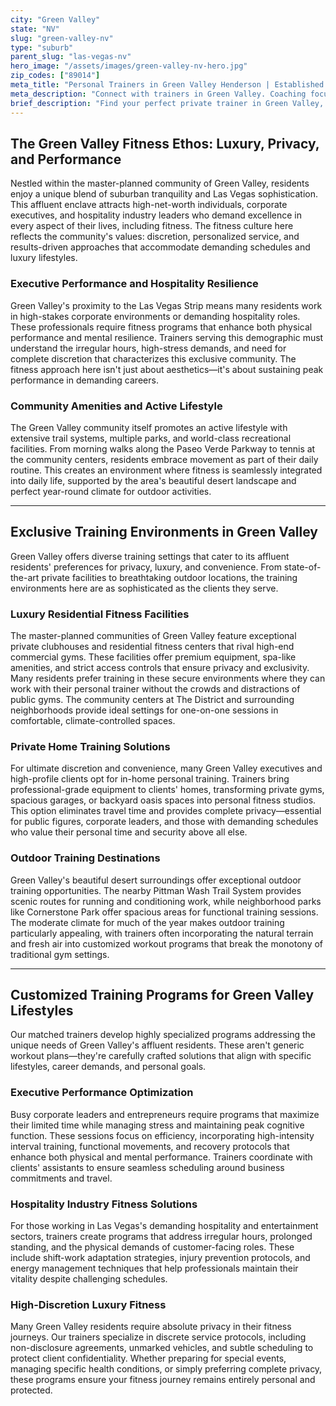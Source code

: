 ```yaml
---
city: "Green Valley"
state: "NV"
slug: "green-valley-nv"
type: "suburb"
parent_slug: "las-vegas-nv"
hero_image: "/assets/images/green-valley-nv-hero.jpg"
zip_codes: ["89014"]
meta_title: "Personal Trainers in Green Valley Henderson | Established Community & Commuter Fitness"
meta_description: "Connect with trainers in Green Valley. Coaching focused on accessible community centers, established suburban gyms, and high-value family health."
brief_description: "Find your perfect private trainer in Green Valley, NV. Our exclusive matching service connects discerning clients with elite fitness professionals who understand the unique demands of affluent lifestyles. Whether you're a busy executive, hospitality professional, or seeking discrete personal training, we match you with trainers specializing in private home sessions, luxury clubhouse workouts, and customized programs. Experience personalized fitness solutions that respect your privacy and schedule. Book your consultation today and transform your health with a trainer who understands the Green Valley lifestyle and your specific performance goals."
---
```

## The Green Valley Fitness Ethos: Luxury, Privacy, and Performance

Nestled within the master-planned community of Green Valley, residents enjoy a unique blend of suburban tranquility and Las Vegas sophistication. This affluent enclave attracts high-net-worth individuals, corporate executives, and hospitality industry leaders who demand excellence in every aspect of their lives, including fitness. The fitness culture here reflects the community's values: discretion, personalized service, and results-driven approaches that accommodate demanding schedules and luxury lifestyles.

### Executive Performance and Hospitality Resilience

Green Valley's proximity to the Las Vegas Strip means many residents work in high-stakes corporate environments or demanding hospitality roles. These professionals require fitness programs that enhance both physical performance and mental resilience. Trainers serving this demographic must understand the irregular hours, high-stress demands, and need for complete discretion that characterizes this exclusive community. The fitness approach here isn't just about aesthetics—it's about sustaining peak performance in demanding careers.

### Community Amenities and Active Lifestyle

The Green Valley community itself promotes an active lifestyle with extensive trail systems, multiple parks, and world-class recreational facilities. From morning walks along the Paseo Verde Parkway to tennis at the community centers, residents embrace movement as part of their daily routine. This creates an environment where fitness is seamlessly integrated into daily life, supported by the area's beautiful desert landscape and perfect year-round climate for outdoor activities.

---

## Exclusive Training Environments in Green Valley

Green Valley offers diverse training settings that cater to its affluent residents' preferences for privacy, luxury, and convenience. From state-of-the-art private facilities to breathtaking outdoor locations, the training environments here are as sophisticated as the clients they serve.

### Luxury Residential Fitness Facilities

The master-planned communities of Green Valley feature exceptional private clubhouses and residential fitness centers that rival high-end commercial gyms. These facilities offer premium equipment, spa-like amenities, and strict access controls that ensure privacy and exclusivity. Many residents prefer training in these secure environments where they can work with their personal trainer without the crowds and distractions of public gyms. The community centers at The District and surrounding neighborhoods provide ideal settings for one-on-one sessions in comfortable, climate-controlled spaces.

### Private Home Training Solutions

For ultimate discretion and convenience, many Green Valley executives and high-profile clients opt for in-home personal training. Trainers bring professional-grade equipment to clients' homes, transforming private gyms, spacious garages, or backyard oasis spaces into personal fitness studios. This option eliminates travel time and provides complete privacy—essential for public figures, corporate leaders, and those with demanding schedules who value their personal time and security above all else.

### Outdoor Training Destinations

Green Valley's beautiful desert surroundings offer exceptional outdoor training opportunities. The nearby Pittman Wash Trail System provides scenic routes for running and conditioning work, while neighborhood parks like Cornerstone Park offer spacious areas for functional training sessions. The moderate climate for much of the year makes outdoor training particularly appealing, with trainers often incorporating the natural terrain and fresh air into customized workout programs that break the monotony of traditional gym settings.

---

## Customized Training Programs for Green Valley Lifestyles

Our matched trainers develop highly specialized programs addressing the unique needs of Green Valley's affluent residents. These aren't generic workout plans—they're carefully crafted solutions that align with specific lifestyles, career demands, and personal goals.

### Executive Performance Optimization

Busy corporate leaders and entrepreneurs require programs that maximize their limited time while managing stress and maintaining peak cognitive function. These sessions focus on efficiency, incorporating high-intensity interval training, functional movements, and recovery protocols that enhance both physical and mental performance. Trainers coordinate with clients' assistants to ensure seamless scheduling around business commitments and travel.

### Hospitality Industry Fitness Solutions

For those working in Las Vegas's demanding hospitality and entertainment sectors, trainers create programs that address irregular hours, prolonged standing, and the physical demands of customer-facing roles. These include shift-work adaptation strategies, injury prevention protocols, and energy management techniques that help professionals maintain their vitality despite challenging schedules.

### High-Discretion Luxury Fitness

Many Green Valley residents require absolute privacy in their fitness journeys. Our trainers specialize in discrete service protocols, including non-disclosure agreements, unmarked vehicles, and subtle scheduling to protect client confidentiality. Whether preparing for special events, managing specific health conditions, or simply preferring complete privacy, these programs ensure your fitness journey remains entirely personal and protected.